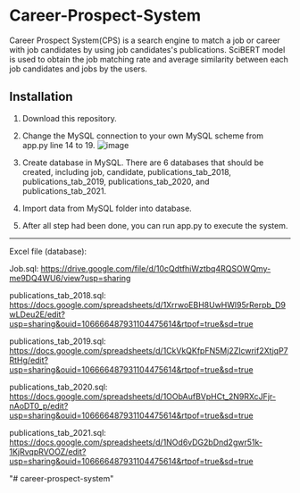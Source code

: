# Career-Prospect-System

Career Prospect System(CPS) is a search engine to match a job or career with job candidates by using job candidates's publications. SciBERT model is used to obtain the job matching rate and average similarity between each job candidates and jobs by the users.

## Installation
1. Download this repository.

2. Change the MySQL connection to your own MySQL scheme from app.py line 14 to 19.
![image](https://user-images.githubusercontent.com/93475397/169525877-40d5b286-4192-4a84-8285-7458ecdcb80e.png)

3. Create database in MySQL. There are 6 databases that should be created, including job, candidate, publications_tab_2018, publications_tab_2019, publications_tab_2020, and publications_tab_2021. 

4. Import data from MySQL folder into database.

5. After all step had been done, you can run app.py to execute the system.

****************************************************************************************************************************************************************

Excel file (database):

Job.sql: https://drive.google.com/file/d/10cQdtfhiWztbq4RQSOWQmy-me9DQ4WU6/view?usp=sharing

publications_tab_2018.sql: https://docs.google.com/spreadsheets/d/1XrrwoEBH8UwHWl95rRerpb_D9wLDeu2E/edit?usp=sharing&ouid=106666487931104475614&rtpof=true&sd=true

publications_tab_2019.sql: https://docs.google.com/spreadsheets/d/1CkVkQKfpFN5Mj2ZIcwrif2XtjqP7RtHg/edit?usp=sharing&ouid=106666487931104475614&rtpof=true&sd=true

publications_tab_2020.sql: https://docs.google.com/spreadsheets/d/1OObAufBVpHCt_2N9RXcJFjr-nAoDT0_p/edit?usp=sharing&ouid=106666487931104475614&rtpof=true&sd=true

publications_tab_2021.sql: https://docs.google.com/spreadsheets/d/1NOd6vDG2bDnd2gwr51k-1KjRvqpRVOOZ/edit?usp=sharing&ouid=106666487931104475614&rtpof=true&sd=true


 
"# career-prospect-system" 
